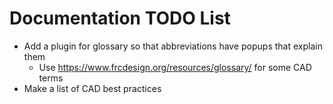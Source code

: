# Documentation TODO List

- Add a plugin for glossary so that abbreviations have popups that explain them
    - Use <https://www.frcdesign.org/resources/glossary/> for some CAD terms
- Make a list of CAD best practices